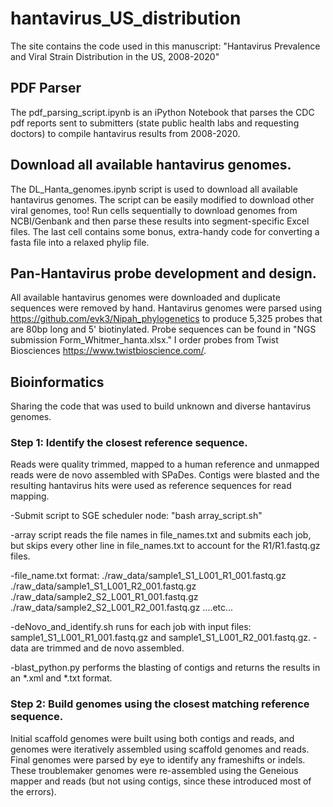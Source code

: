 # hantavirus_US_distribution

The site contains the code used in this manuscript: "Hantavirus Prevalence and Viral Strain Distribution in the US, 2008-2020"

## PDF Parser
The pdf_parsing_script.ipynb is an iPython Notebook that parses the CDC pdf reports sent to submitters (state public health labs and requesting doctors) to compile hantavirus results from 2008-2020.

## Download all available hantavirus genomes.
The DL_Hanta_genomes.ipynb script is used to download all available hantavirus genomes.  The script can be easily modified to download other viral genomes, too!  Run cells sequentially to download genomes from NCBI/Genbank and then parse these results into segment-specific Excel files.  The last cell contains some bonus, extra-handy code for converting a fasta file into a relaxed phylip file.  

## Pan-Hantavirus probe development and design.
All available hantavirus genomes were downloaded and duplicate sequences were removed by hand.  Hantavirus genomes were parsed using https://github.com/evk3/Nipah_phylogenetics to produce 5,325 probes that are 80bp long and  5' biotinylated.  Probe sequences can be found in "NGS submission Form_Whitmer_hanta.xlsx."  I order probes from Twist Biosciences <https://www.twistbioscience.com/>.

## Bioinformatics
Sharing the code that was used to build unknown and diverse hantavirus genomes.  

### Step 1: Identify the closest reference sequence.
Reads were quality trimmed, mapped to a human reference and unmapped reads were de novo assembled with SPaDes.  Contigs were blasted and the resulting hantavirus hits were used as reference sequences for read mapping.

-Submit script to SGE scheduler node: "bash array_script.sh"

-array script reads the file names in file_names.txt and submits each job, but skips every other line in file_names.txt to account for the R1/R1.fastq.gz files.

-file_name.txt format:  ./raw_data/sample1_S1_L001_R1_001.fastq.gz
                        ./raw_data/sample1_S1_L001_R2_001.fastq.gz
                        ./raw_data/sample2_S2_L001_R1_001.fastq.gz
                        ./raw_data/sample2_S2_L001_R2_001.fastq.gz
                        ....etc...
                        
 -deNovo_and_identify.sh runs for each job with input files: sample1_S1_L001_R1_001.fastq.gz and sample1_S1_L001_R2_001.fastq.gz.
        -data are trimmed and de novo assembled.
        
 -blast_python.py performs the blasting of contigs and returns the results in an *.xml and *.txt format.

### Step 2: Build genomes using the closest matching reference sequence.
Initial scaffold genomes were built using both contigs and reads, and genomes were iteratively assembled using scaffold genomes and reads.  Final genomes were parsed by eye to identify any frameshifts or indels.  These troublemaker genomes were re-assembled using the Geneious mapper and reads (but not using contigs, since these introduced most of the errors).
